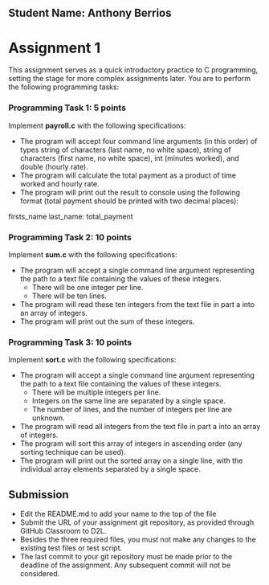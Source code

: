 ## Student Name: Anthony Berrios

# Assignment 1

This assignment serves as a quick introductory practice to C programming, setting the stage for more complex assignments later. 
You are to perform the following programming tasks:

### Programming Task 1: 5 points

Implement **payroll.c** with the following specifications:

- The program will accept four command line arguments (in this order) of types string of characters (last name, no white space), string of characters (first name, no white space), int (minutes worked), and double (hourly rate). 
- The program will calculate the total payment as a product of time worked and hourly rate. 
- The program will print out the result to console using the following format (total payment should be printed with two decimal places): 

firsts_name last_name: total_payment


### Programming Task 2: 10 points

Implement **sum.c** with the following specifications: 

- The program will accept a single command line argument representing the path to a text file containing the values of these integers. 
  - There will be one integer per line. 
  - There will be ten lines. 
- The program will read these ten integers from the text file in part a into an array of integers. 
- The program will print out the sum of these integers. 

### Programming Task 3: 10 points

Implement **sort.c** with the following specifications:

- The program will accept a single command line argument representing the path to a text file containing the values of these integers. 
  - There will be multiple integers per line.
  - Integers on the same line are separated by a single space. 
  - The number of lines, and the number of integers per line are unknown.  
- The program will read all integers from the text file in part a into an array of integers.
- The program will sort this array of integers in ascending order (any sorting technique can be used).  
- The program will print out the sorted array on a single line, with the individual array elements separated by a single space.

## Submission

- Edit the README.md to add your name to the top of the file
- Submit the URL of your assignment git repository, as provided through GitHub Classroom to D2L. 
- Besides the three required files, you must not make any changes to the existing test files or test script. 
- The last commit to your git repository must be made prior to the deadline of the assignment. Any subsequent commit will not be considered. 
